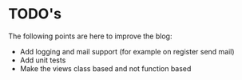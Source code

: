 # TODO's
The following points are here to improve the blog:

* Add logging and mail support (for example on register send mail)
* Add unit tests
* Make the views class based and not function based